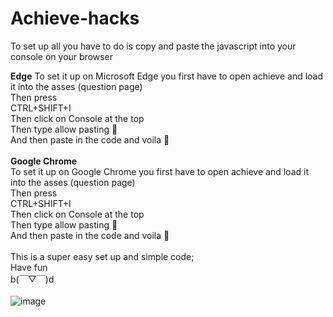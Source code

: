 # Achieve-hacks
To set up all you have to do is copy and paste the javascript into your console on your browser 

**Edge**
To set it up on Microsoft Edge you first have to open achieve and load it into the asses (question page) <br />
Then press <br />
CTRL+SHIFT+I<br />
Then click on Console at the top <br />
Then type allow pasting 📜<br />
And then paste in the code and voila 🤌<br />
<br />
**Google Chrome**<br />
To set it up on Google Chrome you first have to open achieve and load it into the asses (question page)<br />
Then press <br />
CTRL+SHIFT+I<br />
Then click on Console at the top <br />
Then type allow pasting 📜<br />
And then paste in the code and voila 🤌<br />
<br />
This is a super easy set up and simple code;<br />
Have fun <br />
b(￣▽￣)d<br />
<br />
![image](https://github.com/user-attachments/assets/8bd94e8e-bd67-47ff-ac4a-b83fabb1c3fd)<br />
